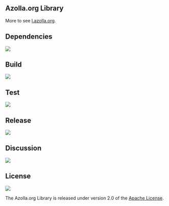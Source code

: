 ## Azolla.org Library
More to see [l.azolla.org][].

## Dependencies
[![][versioneye img]][versioneye]

## Build
[![][travis img]][travis]

## Test
[![][coverage img]][coverage]

## Release
[![][mavenbadge img]][mavenbadge]

## Discussion
[![][gitter img]][gitter]

## License
[![][license img]][license]

The Azolla.org Library is released under version 2.0 of the [Apache License][].



[l.azolla.org]: http://l.azolla.org/


[versioneye]:https://www.versioneye.com/user/projects/55bd83f76537620017001fca
[versioneye img]:https://www.versioneye.com/user/projects/55bd83f76537620017001fca/badge.svg


[travis]:https://travis-ci.org/Azollas/org.azolla.l
[travis img]:https://secure.travis-ci.org/Azollas/org.azolla.l.png


[coverage]:https://codecov.io/github/Azollas/org.azolla.l?branch=mirror
[coverage img]:https://codecov.io/github/Azollas/org.azolla.l/coverage.svg?branch=mirror
[saucelabs]:https://saucelabs.com/u/Azollas
[saucelabs img]:https://saucelabs.com/browser-matrix/Azollas.svg


[mavenbadge]:http://search.maven.org/#search%7Cga%7C1%7Cg%3A%22org.azolla.l%22%20AND%20a%3A%22org.azolla.l%22
[mavenbadge img]:https://maven-badges.herokuapp.com/maven-central/org.azolla.l/org.azolla.l/badge.svg


[gitter]:https://gitter.im/Azollas/org.azolla.l?utm_source=badge&utm_medium=badge&utm_campaign=pr-badge
[gitter img]:https://badges.gitter.im/Join%20Chat.svg


[Apache License]: http://www.apache.org/licenses/LICENSE-2.0
[license]:LICENSE
[license img]:https://img.shields.io/badge/license-apache-blue.svg
